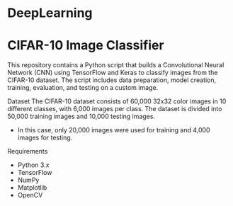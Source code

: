 ﻿# DeepLearning
# CIFAR-10 Image Classifier

This repository contains a Python script that builds a Convolutional Neural Network (CNN) using TensorFlow and Keras to classify images from the CIFAR-10 dataset. The script includes data preparation, model creation, training, evaluation, and testing on a custom image.

Dataset
The CIFAR-10 dataset consists of 60,000 32x32 color images in 10 different classes, with 6,000 images per class. The dataset is divided into 50,000 training images and 10,000 testing images.

- In this case, only 20,000 images were used for training and 4,000 images for testing.

Requirements
- Python 3.x
- TensorFlow
- NumPy
- Matplotlib
- OpenCV
